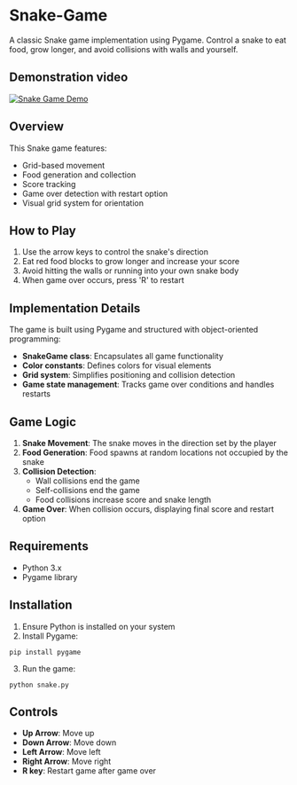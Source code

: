 # Snake-Game

A classic Snake game implementation using Pygame. Control a snake to eat food, grow longer, and avoid collisions with walls and yourself.

## Demonstration video

[![Snake Game Demo](https://img.youtube.com/vi/AAINqRDRcaA/0.jpg)](https://www.youtube.com/watch?v=AAINqRDRcaA)

## Overview

This Snake game features:
- Grid-based movement
- Food generation and collection
- Score tracking
- Game over detection with restart option
- Visual grid system for orientation

## How to Play

1. Use the arrow keys to control the snake's direction
2. Eat red food blocks to grow longer and increase your score
3. Avoid hitting the walls or running into your own snake body
4. When game over occurs, press 'R' to restart

## Implementation Details

The game is built using Pygame and structured with object-oriented programming:

- **SnakeGame class**: Encapsulates all game functionality
- **Color constants**: Defines colors for visual elements
- **Grid system**: Simplifies positioning and collision detection
- **Game state management**: Tracks game over conditions and handles restarts

## Game Logic

1. **Snake Movement**: The snake moves in the direction set by the player
2. **Food Generation**: Food spawns at random locations not occupied by the snake
3. **Collision Detection**:
   - Wall collisions end the game
   - Self-collisions end the game 
   - Food collisions increase score and snake length
4. **Game Over**: When collision occurs, displaying final score and restart option

## Requirements

- Python 3.x
- Pygame library

## Installation

1. Ensure Python is installed on your system
2. Install Pygame:
```
pip install pygame
```
3. Run the game:
```
python snake.py
```

## Controls

- **Up Arrow**: Move up
- **Down Arrow**: Move down
- **Left Arrow**: Move left
- **Right Arrow**: Move right
- **R key**: Restart game after game over
